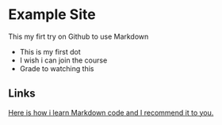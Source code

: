 # Example Site

This my firt try on Github to use Markdown 

* This is my first dot
* I wish i can join the course
* Grade to watching this 

## Links 
[Here is how i learn Markdown code and I recommend it to you.](https://github.com/adam-p/markdown-here/wiki/Markdown-Cheatsheet#links)
